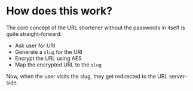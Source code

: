 # How does this work?



The core concept of the URL shortener without the passwords in itself is quite straight-forward:

* Ask user for URl
* Generate a `slug` for the URl
* Encrypt the URL using AES
* Map the encrypted URL to the `slug`

Now, when the user visits the slug, they get redirected to the URL server-side.
